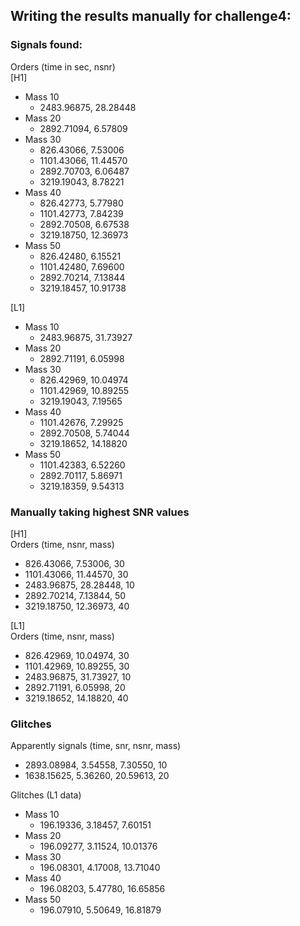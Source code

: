 ## Writing the results manually for challenge4:

### Signals found:
Orders (time in sec, nsnr)  
[H1]  
- Mass 10
    - 2483.96875, 28.28448
- Mass 20
    - 2892.71094, 6.57809
- Mass 30
    - 826.43066, 7.53006
    - 1101.43066, 11.44570
    - 2892.70703, 6.06487
    - 3219.19043, 8.78221
- Mass 40
    - 826.42773, 5.77980
    - 1101.42773, 7.84239
    - 2892.70508, 6.67538
    - 3219.18750, 12.36973
- Mass 50
    - 826.42480, 6.15521
    - 1101.42480, 7.69600
    - 2892.70214, 7.13844
    - 3219.18457, 10.91738

[L1]  
- Mass 10
    - 2483.96875, 31.73927
- Mass 20
    - 2892.71191, 6.05998
- Mass 30
    - 826.42969, 10.04974
    - 1101.42969, 10.89255
    - 3219.19043, 7.19565
- Mass 40
    - 1101.42676, 7.29925
    - 2892.70508, 5.74044
    - 3219.18652, 14.18820
- Mass 50
    - 1101.42383, 6.52260
    - 2892.70117, 5.86971
    - 3219.18359, 9.54313


### Manually taking highest SNR values
[H1]  
Orders (time, nsnr, mass)
- 826.43066, 7.53006, 30
- 1101.43066, 11.44570, 30
- 2483.96875, 28.28448, 10
- 2892.70214, 7.13844, 50
- 3219.18750, 12.36973, 40


[L1]  
Orders (time, nsnr, mass)
- 826.42969, 10.04974, 30
- 1101.42969, 10.89255, 30
- 2483.96875, 31.73927, 10
- 2892.71191, 6.05998, 20
- 3219.18652, 14.18820, 40



### Glitches

Apparently signals (time, snr, nsnr, mass)
- 2893.08984, 3.54558, 7.30550, 10
- 1638.15625, 5.36260, 20.59613, 20

Glitches (L1 data)
- Mass 10
    - 196.19336, 3.18457, 7.60151
- Mass 20
    - 196.09277, 3.11524, 10.01376
- Mass 30
    - 196.08301, 4.17008, 13.71040
- Mass 40
    - 196.08203, 5.47780, 16.65856
- Mass 50
    - 196.07910, 5.50649, 16.81879